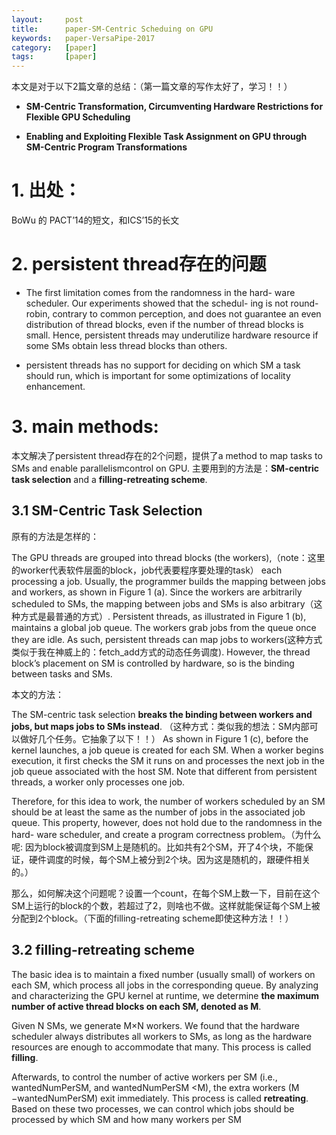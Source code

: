 ```yaml
---
layout:     post
title:      paper-SM-Centric Scheduing on GPU
keywords:   paper-VersaPipe-2017
category:   [paper]
tags:       [paper]
---
```




本文是对于以下2篇文章的总结：（第一篇文章的写作太好了，学习！！）

 - **SM-Centric Transformation, Circumventing Hardware Restrictions for Flexible GPU Scheduling**

- **Enabling and Exploiting Flexible Task Assignment on GPU through SM-Centric Program Transformations**



# 1. 出处：

BoWu 的 PACT’14的短文，和ICS’15的长文



# 2. persistent thread存在的问题

- The first limitation comes from the randomness in the hard- ware scheduler. Our experiments showed that the schedul- ing is not round-robin, contrary to common perception, and does not guarantee an even distribution of thread blocks, even if the number of thread blocks is small. Hence, persistent threads may underutilize hardware resource if some SMs obtain less thread blocks than others.

- persistent threads has no support for deciding on which SM a task should run, which is important for some optimizations of locality enhancement.


# 3. main methods:

本文解决了persistent thread存在的2个问题，提供了a method to map
tasks to SMs and enable parallelismcontrol on GPU. 
主要用到的方法是：**SM-centric task selection** and a **filling-retreating scheme**.


## 3.1 SM-Centric Task Selection

原有的方法是怎样的：

The GPU threads are grouped into thread blocks (the workers),（note：这里的worker代表软件层面的block，job代表要程序要处理的task） each processing a job. Usually, the programmer builds the mapping between jobs and workers, as shown in Figure 1 (a). Since the workers are arbitrarily scheduled to SMs, the mapping between jobs and SMs is also arbitrary（这种方式是最普通的方式）. Persistent threads, as illustrated in Figure 1 (b), maintains a global job queue. The workers grab jobs from the queue once they are idle. As such, persistent threads can map jobs to workers(这种方式类似于我在神威上的：fetch_add方式的动态任务调度). However, the thread block’s placement on SM is controlled by hardware, so is the binding between tasks and SMs. 

本文的方法：

The SM-centric task selection  **breaks the binding between workers and jobs, but maps jobs to SMs instead**. 
（这种方式：类似我的想法：SM内部可以做好几个任务。它抽象了以下！！）
As shown in Figure 1 (c), before the kernel launches, a job queue is created for each SM. 
When a worker begins execution, it first checks the SM it runs on and processes the next job in the job queue associated with the host SM.  Note that different from persistent threads, a worker only processes one job. 

Therefore, for this idea to work, the number of workers scheduled by an SM should be at least the same as the number of jobs in the associated job queue. This property, however, does not hold due to the randomness in the hard- ware scheduler, and create a program correctness problem。（为什么呢: 因为block被调度到SM上是随机的。比如共有2个SM，开了4个块，不能保证，硬件调度的时候，每个SM上被分到2个块。因为这是随机的，跟硬件相关的。）

那么，如何解决这个问题呢？设置一个count，在每个SM上数一下，目前在这个SM上运行的block的个数，若超过了2，则啥也不做。这样就能保证每个SM上被分配到2个block。（下面的filling-retreating scheme即使这种方法！！）


## 3.2 filling-retreating scheme

The basic idea is to maintain a fixed number (usually small) of workers on each SM, which process all jobs in the corresponding queue. By analyzing and characterizing the GPU kernel at runtime, we determine **the maximum number of active thread blocks on each SM, denoted as M**. 

Given N SMs, we generate M×N workers. We found that the hardware scheduler always distributes all workers to SMs, as long as the hardware resources are enough to accommodate that many. This process is called **filling**. 

Afterwards, to control the number of active workers per SM (i.e., wantedNumPerSM, and wantedNumPerSM <M),
the extra workers (M −wantedNumPerSM) exit immediately. 
This process is called **retreating**. 
Based on these two processes, we can control which jobs should be processed by which SM and how many workers per SM